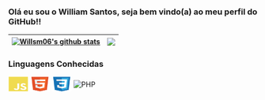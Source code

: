 ### Olá eu sou o William Santos, seja bem vindo(a) ao meu perfil do GitHub!!

| <a href="https://github.com/Willsm06"><img align="center" src="https://github-readme-stats.vercel.app/api?username=Willsm06&show_icons=true&&layout=compact&theme=transparent&hide_border=true" alt="Willsm06's github stats" /></a>| <a href="https://github.com/Willsm06"><img align="center" src="https://github-readme-stats.vercel.app/api/top-langs/?username=Willsm06&layout=compact&theme=transparent&hide_border=true" /></a> |
| ------------- | ------------- |

  <div style="display: inline_block">
    <h3>Linguagens Conhecidas</h3>
    <img align="center" alt="Js" height="30" width="40" src="https://raw.githubusercontent.com/devicons/devicon/master/icons/javascript/javascript-plain.svg">
    <img align="center" alt="HTML" height="30" width="40" src="https://raw.githubusercontent.com/devicons/devicon/master/icons/html5/html5-original.svg">
    <img align="center" alt="CSS" height="30" width="40" src="https://raw.githubusercontent.com/devicons/devicon/master/icons/css3/css3-original.svg">
    <img align="center" alt="PHP" height="50" src="https://cdn.jsdelivr.net/gh/devicons/devicon/icons/php/php-original.svg">
  </div>

 
